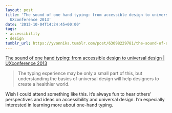 ```yaml
---
layout: post
title: 'The sound of one hand typing: from accessible design to universal design |
  UXconference 2013'
date: '2013-10-04T14:24:45+00:00'
tags:
- accessibility
- design
tumblr_url: https://yvonniks.tumblr.com/post/63098229781/the-sound-of-one-hand-typing-from-accessible
---
```

[The sound of one hand typing: from accessible design to universal design | UXconference 2013](http://www.uxcon.com/blog/2013/the-sound-of-one-hand-typing-from-accessible-design-to-universal-design/?goback=%2Egde_1854192_member_278011859#%21)  

> The typing experience may be only a small part of this, but understanding the basics of universal design will help designers to create a healthier world.

Wish I could attend something like this. It’s always fun to hear others’ perspectives and ideas on accessibility and universal design. I’m especially interested in learning more about one-hand typing.&nbsp;
